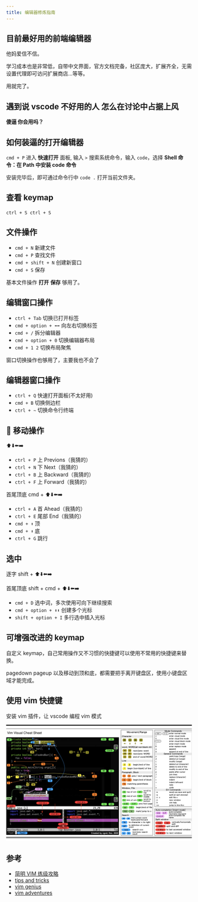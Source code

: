 ```yaml
---
title: 编辑器修炼指南
---
```


## 目前最好用的前端编辑器

他妈爱信不信。

学习成本也是非常低，自带中文界面，官方文档完备，社区庞大，扩展齐全，无需设置代理即可访问扩展商店...等等。

用就完了。

## 遇到说 vscode 不好用的人 怎么在讨论中占据上风

**傻逼 你会用吗？**

## 如何装逼的打开编辑器

`cmd + P` 进入 **快速打开** 面板, 输入 `>` 搜索系统命令，输入 `code`，选择 **Shell 命令：在 Path 中安装 code 命令**

安装完毕后，即可通过命令行中 `code .` 打开当前文件夹。

## 查看 keymap

`ctrl + S ctrl + S`

## 文件操作

- `cmd + N` 新建文件
- `cmd + P` 查找文件
- `cmd + shift + N` 创建新窗口
- `cmd + S` 保存

基本文件操作 **打开** **保存** 够用了。

## 编辑窗口操作

- `ctrl + Tab` 切换已打开标签
- `cmd + option + ⬅️➡️` 向左右切换标签
- `cmd + /` 拆分编辑器
- `cmd + option + 0` 切换编辑器布局
- `cmd + 1 2` 切换布局聚焦

窗口切换操作也够用了，主要我也不会了

## 编辑器窗口操作

- `ctrl + Q` 快速打开面板(不太好用)
- `cmd + B` 切换侧边栏
- `ctrl + ~` 切换命令行终端

##  移动操作

⬆️⬇️⬅️➡️

- `ctrl + P` 上 Previons（我猜的）
- `ctrl + N` 下 Next（我猜的）
- `ctrl + B` 上 Backward（我猜的）
- `ctrl + F` 上 Forward（我猜的）

首尾顶底 cmd + ⬆️⬇️⬅️➡️

- `ctrl + A` 首 Ahead（我猜的）
- `ctrl + E` 尾部 End（我猜的）
- `cmd + ⬆️` 顶
- `cmd + ⬇️` 底
- `ctrl + G` 跳行

## 选中

逐字 shift + ⬆️⬇️⬅️➡️

首尾顶底 shift + cmd + ⬆️⬇️⬅️➡️

- `cmd + D` 选中词，多次使用可向下继续搜索
- `cmd + option + ⬆️⬇️` 创建多个光标
- `shift + option + I` 多行选中插入光标

## 可增强改进的 keymap

自定义 keymap，自己常用操作又不习惯的快捷键可以使用不常用的快捷键来替换。

pagedown pageup 以及移动到顶和底，都需要把手离开键盘区，使用小键盘区域才能完成。

## 使用 vim 快捷键

安装 vim 插件，让 vscode 编程 vim 模式

![vim 快捷键](./vim-keymap.jpg)

## 参考

- [简明 VIM 练级攻略](https://coolshell.cn/articles/5426.html)
- [tips and tricks](https://code.visualstudio.com/docs/getstarted/tips-and-tricks)
- [vim genius](http://vimgenius.com)
- [vim adventures](https://vim-adventures.com/)
